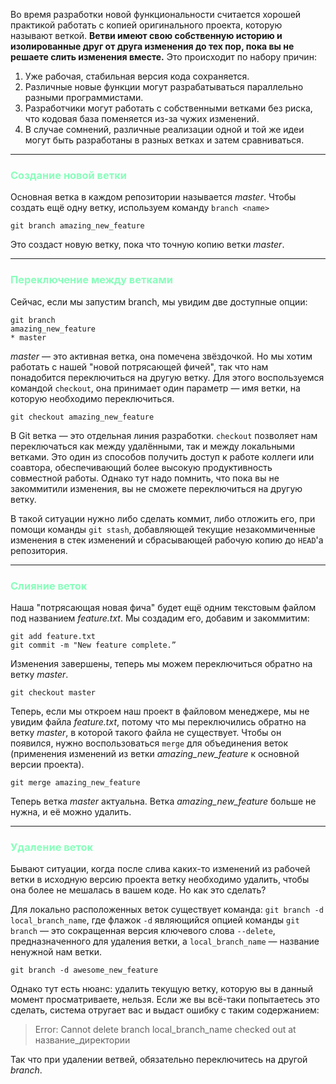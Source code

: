 Во время разработки новой функциональности считается хорошей практикой работать с копией оригинального проекта, которую называют веткой. __Ветви имеют свою собственную историю и изолированные друг от друга изменения до тех пор, пока вы не решаете слить изменения вместе.__ Это происходит по набору причин:

1. Уже рабочая, стабильная версия кода сохраняется.
2. Различные новые функции могут разрабатываться параллельно разными программистами.
3. Разработчики могут работать с собственными ветками без риска, что кодовая база поменяется из-за чужих изменений.
4. В случае сомнений, различные реализации одной и той же идеи могут быть разработаны в разных ветках и затем сравниваться.

---

### <span style="color:#8FB">Создание новой ветки</span>

Основная ветка в каждом репозитории называется _master_. Чтобы создать ещё одну ветку, используем команду `branch <name>`

    git branch amazing_new_feature

Это создаст новую ветку, пока что точную копию ветки _master_.

---

### <span style="color:#8FB">Переключение между ветками</span>

Сейчас, если мы запустим branch, мы увидим две доступные опции:

    git branch
    amazing_new_feature
    * master

_master_ — это активная ветка, она помечена звёздочкой. Но мы хотим работать с нашей "новой потрясающей фичей", так что нам понадобится переключиться на другую ветку. Для этого воспользуемся командой `checkout`, она принимает один параметр — имя ветки, на которую необходимо переключиться.

    git checkout amazing_new_feature

В Git ветка — это отдельная линия разработки. `checkout` позволяет нам переключаться как между удалёнными, так и между локальными ветками. Это один из способов получить доступ к работе коллеги или соавтора, обеспечивающий более высокую продуктивность совместной работы. Однако тут надо помнить, что пока вы не закоммитили изменения, вы не сможете переключиться на другую ветку. 

В такой ситуации нужно либо сделать коммит, либо отложить его, при помощи команды `git stash`, добавляющей текущие незакоммиченные изменения в стек изменений и сбрасывающей рабочую копию до `HEAD`'а репозитория.

---

### <span style="color:#8FB">Слияние веток</span>

Наша "потрясающая новая фича" будет ещё одним текстовым файлом под названием _feature.txt_. Мы создадим его, добавим и закоммитим:

    git add feature.txt
    git commit -m "New feature complete.”

Изменения завершены, теперь мы можем переключиться обратно на ветку _master_.

    git checkout master

Теперь, если мы откроем наш проект в файловом менеджере, мы не увидим файла _feature.txt_, потому что мы переключились обратно на ветку _master_, в которой такого файла не существует. Чтобы он появился, нужно воспользоваться `merge` для объединения веток (применения изменений из ветки _amazing_new_feature_ к основной версии проекта).

    git merge amazing_new_feature

Теперь ветка _master_ актуальна. Ветка _amazing_new_feature_ больше не нужна, и её можно удалить.

---

### <span style="color:#8FB">Удаление веток</span>

Бывают ситуации, когда после слива каких-то изменений из рабочей ветки в исходную версию проекта ветку необходимо удалить, чтобы она более не мешалась в вашем коде. Но как это сделать?

Для локально расположенных веток существует команда: `git branch -d local_branch_name`, где флажок `-d` являющийся опцией команды `git branch` — это сокращенная версия ключевого слова `--delete`, предназначенного для удаления ветки, а `local_branch_name` — название ненужной нам ветки.

    git branch -d awesome_new_feature

Однако тут есть нюанс: удалить текущую ветку, которую вы в данный момент просматриваете, нельзя. Если же вы всё-таки попытаетесь это сделать, система отругает вас и выдаст ошибку с таким содержанием:

>Error: Cannot delete branch local_branch_name checked out at название_директории

Так что при удалении ветвей, обязательно переключитесь на другой _branch_.